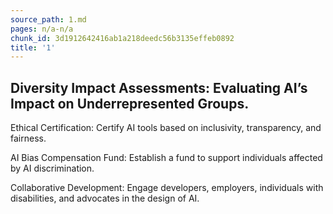 ```yaml
---
source_path: 1.md
pages: n/a-n/a
chunk_id: 3d1912642416ab1a218deedc56b3135effeb0892
title: '1'
---
```

## Diversity Impact Assessments: Evaluating AI’s Impact on Underrepresented Groups.

Ethical Certification: Certify AI tools based on inclusivity, transparency, and fairness.

AI Bias Compensation Fund: Establish a fund to support individuals affected by AI discrimination.

Collaborative Development: Engage developers, employers, individuals with disabilities, and advocates in the design of AI.
